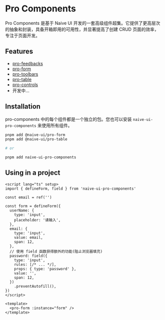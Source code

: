 # Pro Components

Pro Components 是基于 Naive UI 开发的一套高级组件超集。它提供了更高层次的抽象和封装，具备开箱即用的可用性，并显著提高了创建 CRUD 页面的效率，专注于页面开发。

## Features

- [pro-feedbacks](/)
- [pro-form](/)
- [pro-toolbars](/)
- [pro-table](/)
- [pro-controls](/)
- 开发中...

## Installation

pro-components 中的每个组件都是一个独立的包。您也可以安装 `naive-ui-pro-components` 来使用所有组件。

```sh
pnpm add @naive-ui/pro-form
pnpm add @naive-ui/pro-table

# or

pnpm add naive-ui-pro-components
```

## Using in a project

```vue
<script lang="ts" setup>
import { defineForm, field } from 'naive-ui-pro-components'

const email = ref('')

const form = defineForm({
  userName: {
    type: 'input',
    placeholder: '请输入',
  },
  email: {
    type: 'input',
    value: email,
    span: 12,
  },
  // 使用 field 函数获得额外的功能(阻止浏览器填充)
  password: field({
    type: 'input',
    rules: [/* ... */],
    props: { type: 'password' },
    value: '',
    span: 12,
  })
    .preventAutofill(),
})
</script>

<template>
  <pro-form :instance="form" />
</template>
```